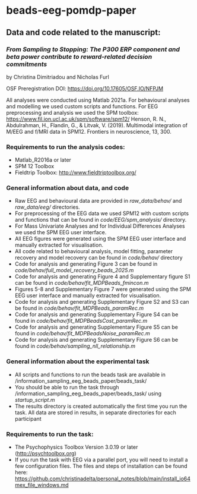 # beads-eeg-pomdp-paper

## Data and code related to the manuscript: 

### *From Sampling to Stopping: The P300 ERP component and beta power contribute to reward-related decision commitments*

by Christina Dimitriadou and Nicholas Furl

OSF Preregistration DOI: https://doi.org/10.17605/OSF.IO/NFPJM

All analyses were conducted using Matlab 2021a. For behavioural analyses and modelling we used custom scripts and functions. For EEG preprocessing and analysis we used the SPM toolbox:
https://www.fil.ion.ucl.ac.uk/spm/software/spm12/ Henson, R. N., Abdulrahman, H., Flandin, G., & Litvak, V. (2019). Multimodal integration of M/EEG and f/MRI data in SPM12. Frontiers in neuroscience, 13, 300.

### Requirements to run the analysis codes:
* Matlab_R2016a or later
* SPM 12 Toolbox 
* Fieldtrip Toolbox: http://www.fieldtriptoolbox.org/

### General information about data, and code 
* Raw EEG and behavioural data are provided in *raw_data/behav/* and *raw_data/eeg/* directories.
* For preprocessing of the EEG data we used SPM12 with custom scripts and functions that can be found in *code/EEG/spm_analysis/* directory.
* For Mass Univariate Analyses and for Individual Differences Analyses we used the SPM EEG user interface.
* All EEG figures were generated using the SPM EEG user interface and manually extracted for visualisation. 
* All code related to behavioural analysis, model fitting, parameter recovery and model recovery can be found in *code/behav/* directory
* Code for analysis and generating Figure 3 can be found in *code/behav/full_model_recovery_beads_2025.m*
* Code for analysis and generating Figure 4 and Supplementary figure S1 can be found in *code/behav/fit_MDPBeads_fmincon.m*
* Figures 5-8 and Supplementary Figure 7 were generated using the SPM EEG user interface and manually extracted for visualisation.
* Code for analysis and generating Supplementary Figure S2 and S3 can be found in *code/behav/fit_MDPBeads_paramRec.m*
* Code for analysis and generating Supplementary Figure S4 can be found in *code/behav/fit_MDPBeadsCost_paramRec.m*
* Code for analysis and generating Supplementary Figure S5 can be found in *code/behav/fit_MDPBeadsNoise_paramRec.m*
* Code for analysis and generating Supplementary Figure S6 can be found in *code/behav/sampling_nll_relationship.m*

### General information about the experimental task
* All scripts and functions to run the beads task are available in /information_sampling_eeg_beads_paper/beads_task/
* You should be able to run the task through /information_sampling_eeg_beads_paper/beads_task/ using *startup_script.m*
* The results directory is created automatically the first time you run the task. All data are stored in results, in separate directories for each participant

### Requirements to run the task:
* The Psychophysics Toolbox Version 3.0.19 or later (http://psychtoolbox.org)
* If you run the task with EEG via a parallel port, you will need to install a few configuration files. The files and steps of installation can be found here: https://github.com/christinadelta/personal_notes/blob/main/install_io64mex_file_windows.md
